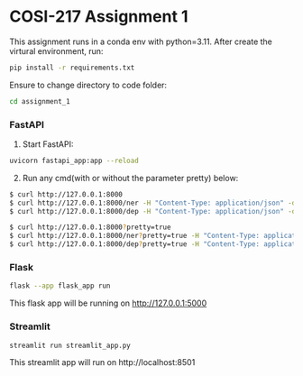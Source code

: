 # COSI-217 Assignment 1

This assignment runs in a conda env with python=3.11.
After create the virtural environment, run:

```bash
pip install -r requirements.txt
```

Ensure to change directory to code folder:
```bash
cd assignment_1
```
### FastAPI
1. Start FastAPI:
```bash
uvicorn fastapi_app:app --reload
```

2. Run any cmd(with or without the parameter pretty) below:
```bash
$ curl http://127.0.0.1:8000
$ curl http://127.0.0.1:8000/ner -H "Content-Type: application/json" -d@input.json
$ curl http://127.0.0.1:8000/dep -H "Content-Type: application/json" -d@input.json
```

```bash
$ curl http://127.0.0.1:8000?pretty=true
$ curl http://127.0.0.1:8000/ner?pretty=true -H "Content-Type: application/json" -d@input.json
$ curl http://127.0.0.1:8000/dep?pretty=true -H "Content-Type: application/json" -d@input.json
```

### Flask
```bash
flask --app flask_app run
```
This flask app will be running on http://127.0.0.1:5000

### Streamlit
```bash
streamlit run streamlit_app.py
```
This streamlit app will run on http://localhost:8501